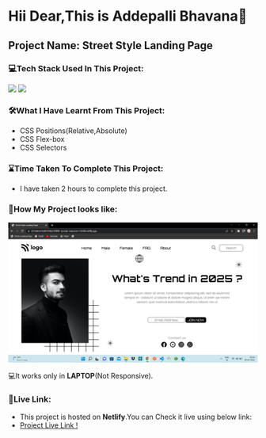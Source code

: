 # Hii Dear,This is **Addepalli Bhavana**👋

## Project Name: **Street Style Landing Page**

### **💻Tech Stack Used In This Project:** 
<p><img src="https://img.shields.io/badge/HTML5-E34F26?style=for-the-badge&logo=html5&logoColor=white" />
<img src="https://img.shields.io/badge/CSS3-1572B6?style=for-the-badge&logo=css3&logoColor=white" /></p>

### **🛠What I Have Learnt From This Project:** 
- CSS Positions(Relative,Absolute)
- CSS Flex-box
- CSS Selectors

### **⌛Time Taken To Complete This Project:** 
- I have taken 2 hours to complete this project.

### **👀How My Project looks like:**
![Street Style Landing Page](ScreenCapture-Of-Street-Style-Landing-Page.png)

💻It works only in **LAPTOP**(Not Responsive).

### **🚀Live Link:**
-  This project is hosted on **Netlify**.You can Check it live using below link: 
-  [Project Live Link !](https://631a8e2e16d4cf346e350f80--jocular-macaron-c1dc96.netlify.app/)

